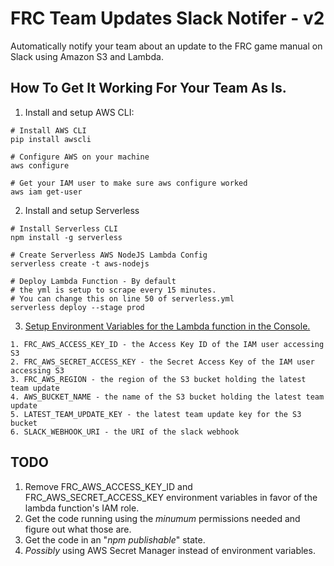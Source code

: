 # FRC Team Updates Slack Notifer - v2
Automatically notify your team about an update to the FRC game manual on Slack using Amazon S3 and Lambda.

## How To Get It Working For Your Team As Is.
1. Install and setup AWS CLI:
```
# Install AWS CLI
pip install awscli

# Configure AWS on your machine
aws configure

# Get your IAM user to make sure aws configure worked
aws iam get-user
```

2. Install and setup Serverless
```
# Install Serverless CLI
npm install -g serverless

# Create Serverless AWS NodeJS Lambda Config
serverless create -t aws-nodejs

# Deploy Lambda Function - By default
# the yml is setup to scrape every 15 minutes.
# You can change this on line 50 of serverless.yml
serverless deploy --stage prod
```

3. [Setup Environment Variables for the Lambda function in the Console.](https://docs.aws.amazon.com/lambda/latest/dg/env_variables.html)
```
1. FRC_AWS_ACCESS_KEY_ID - the Access Key ID of the IAM user accessing S3
2. FRC_AWS_SECRET_ACCESS_KEY - the Secret Access Key of the IAM user accessing S3
3. FRC_AWS_REGION - the region of the S3 bucket holding the latest team update
4. AWS_BUCKET_NAME - the name of the S3 bucket holding the latest team update
5. LATEST_TEAM_UPDATE_KEY - the latest team update key for the S3 bucket
6. SLACK_WEBHOOK_URI - the URI of the slack webhook
```

## TODO
1. Remove FRC_AWS_ACCESS_KEY_ID and FRC_AWS_SECRET_ACCESS_KEY environment variables in favor of the lambda function's IAM role.
2. Get the code running using the _minumum_ permissions needed and figure out what those are.
3. Get the code in an "_npm publishable_" state.
4. _Possibly_ using AWS Secret Manager instead of environment variables.
